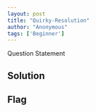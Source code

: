 ```yaml
---
layout: post
title: "Quirky-Resolution"
author: "Anonymous"
tags: ['Beginner']
---
```


Question Statement

## Solution

## Flag

